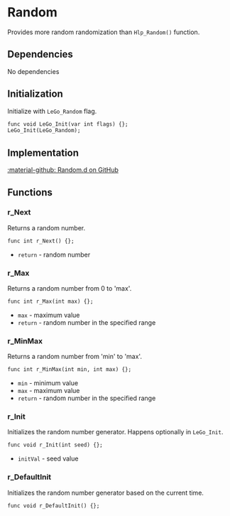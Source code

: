 # Random
Provides more random randomization than `Hlp_Random()` function.

## Dependencies
No dependencies

## Initialization
Initialize with `LeGo_Random` flag.
```dae
func void LeGo_Init(var int flags) {};
LeGo_Init(LeGo_Random);
```

## Implementation
[:material-github: Random.d on GitHub](https://github.com/Lehona/LeGo/blob/dev/Random.d)

## Functions

### r_Next
Returns a random number.
```dae
func int r_Next() {};
```

- `return` - random number

### r_Max
Returns a random number from 0 to 'max'.
```dae
func int r_Max(int max) {};
```

- `max` - maximum value
- `return` - random number in the specified range

### r_MinMax
Returns a random number from 'min' to 'max'.
```dae
func int r_MinMax(int min, int max) {};
```

- `min` - minimum value
- `max` - maximum value
- `return` - random number in the specified range

### r_Init
Initializes the random number generator. Happens optionally in `LeGo_Init`.
```dae
func void r_Init(int seed) {};
```

- `initVal` - seed value

### r_DefaultInit
Initializes the random number generator based on the current time.
```dae
func void r_DefaultInit() {};
```
